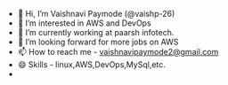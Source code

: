 - 👋 Hi, I’m  Vaishnavi Paymode (@vaishp-26)
- 👀 I’m interested in AWS and DevOps
- 🌱 I’m currently working at paarsh infotech.
- 💞️ I’m looking forward for more jobs on AWS
- 📫 How to reach me - vaishnavipaymode2@gmail.com
- 😄 Skills - linux,AWS,DevOps,MySql,etc.
- 


<!---
vaishp-26/vaishp-26 is a ✨ special ✨ repository because its `README.md` (this file) appears on your GitHub profile.
You can click the Preview link to take a look at your changes.
--->
